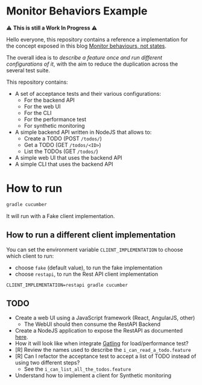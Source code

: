 # Monitor Behaviors Example

:warning: **This is still a Work In Progress** :warning:

Hello everyone, this repository contains a reference a implementation for the concept exposed in this blog
[Monitor behaviours, not states](https://joebew42.github.io/2020/11/26/monitor-behaviours-not-states/).

The overall idea is to _describe a feature once and run different configurations of it_, with the aim to reduce the
duplication across the several test suite.

This repository contains:

- A set of acceptance tests and their various configurations:
  - For the backend API
  - For the web UI
  - For the CLI
  - For the performance test
  - For synthetic monitoring
- A simple backend API written in NodeJS that allows to:
    - Create a TODO (POST `/todos/`)
    - Get a TODO (GET `/todos/<ID>`)
    - List the TODOs (GET `/todos/`)
- A simple web UI that uses the backend API
- A simple CLI that uses the backend API

# How to run

```bash
gradle cucumber
```

It will run with a Fake client implementation.

## How to run a different client implementation

You can set the environment variable `CLIENT_IMPLEMENTATION` to choose which client to run:

- choose `fake` (default value), to run the fake implementation
- choose `restapi`, to run the Rest API client implementation

```
CLIENT_IMPLEMENTATION=restapi gradle cucumber
```

## TODO

- Create a web UI using a JavaScript framework (React, AngularJS, other)
  - The WebUI should then consume the RestAPI Backend
- Create a NodeJS application to expose the RestAPI as documented [here](https://todolist1.docs.apiary.io/).
- How it will look like when integrate [Gatling](https://gatling.io/) for load/performance test?
- [R] Review the names used to describe the `i_can_read_a_todo.feature`
- [R] Can I refactor the acceptance test to accept a list of TODO instead of using two different steps?
    - See the `i_can_list_all_the_todos.feature`
- Understand how to implement a client for Synthetic monitoring

